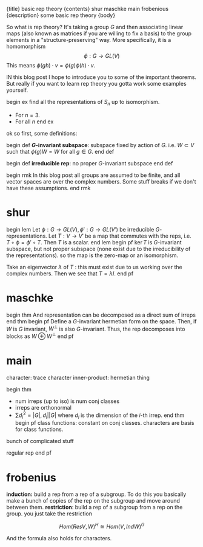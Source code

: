 {title}
basic rep theory
{contents}
shur
maschke
main
frobenious
{description}
some basic rep theory
{body}

So what is rep theory?
It's taking a group $G$ and then associating linear maps (also
known as matrices if you are willing to fix a basis) to the group
elements in a "structure-preserving" way.
More specifically, it is a homomorphism
$$\phi: G \to GL(V)$$
This means $\phi(gh) \cdot v = \phi(g)\phi(h) \cdot v.$

IN this blog post I hope to introduce you to some of the
important theorems. But really if you want to learn rep theory
you gotta work some examples yourself.

begin ex
find all the representations of $S_n$ up to isomorphism. 

- For $n=3$.
- For all $n$
end ex

ok so first, some definitions:

begin def
**$G$-invariant subspace**: subspace fixed by action of $G.$
i.e. $W\subset V$ such that $\phi(g) W = W$ for all $g\in G$.
end def

begin def 
**irreducible rep**: no proper $G$-invariant subspace
end def

begin rmk
In this blog post all groups are assumed to be finite, and all
vector spaces are over the complex numbers. Some stuff breaks if
we don't have these assumptions.
end rmk

# shur

begin lem
Let $\phi: G\to GL(V), \phi': G\to GL(V')$ be irreducible
$G$-representations. Let $T:V\to V'$ be a map that commutes with the
reps, i.e. $T\circ \phi = \phi'\circ T.$
Then $T$ is a scalar.
end lem
begin pf
$\ker T$ is  $G$-invariant subspace, but not proper subspace
(none exist due to the irreducibility of the representations).
so the map is the zero-map or an isomorphism.

Take an eigenvector $\lambda$ of $T$ : this must exist due to us
working over the complex numbers.
Then we see that $T=\lambda I$.
end pf

# maschke

begin thm
And representation can be decomposed as a direct sum of irreps
end thm
begin pf 
Define a $G$-invariant hermetian form on the space.
Then, if $W$ is $G$ invariant, $W^\perp$ is also $G$-invariant.
Thus, the rep decomposes into blocks as $W\oplus W^\perp$
end pf


# main

character: trace
character inner-product: hermetian thing

begin thm
- num irreps (up to iso) is num conj classes
- irreps are orthonormal
- $\sum d_i^2 = |G|, d_i  | |G|$ where $d_{i}$ is the dimension
    of the $i$-th irrep.
end thm
begin pf
class functions: constant on conj classes. characters are basis
for class functions.

bunch of complicated stuff

regular rep
end pf

# frobenius

**induction:** build a rep from a rep of a subgroup.
To do this you basically make a bunch of copies of the rep on the
subgroup and move around between them.
**restriction**: build a rep of a subgroup from a rep on the
group. you just take the restriction

 $$Hom(Res V, W)^H \cong Hom(V, Ind W)^G$$

And the formula also holds for characters.

